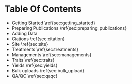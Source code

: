 # Table Of Contents

* Getting Started \ref{sec:getting_started}
* Preparing Publications \ref{sec:preparing_publications}
* Adding Data
 * Ciations \ref{sec:citation}
 * Site \ref{sec:site}
 * Treatments \ref{sec:treatments}
 * Managements \ref{sec:managements}
 * Traits \ref{sec:traits}
 * Yields \ref{sec:yields}
* Bulk uploads \ref{sec:bulk_upload}
* QA/QC \ref{sec:qaqc}